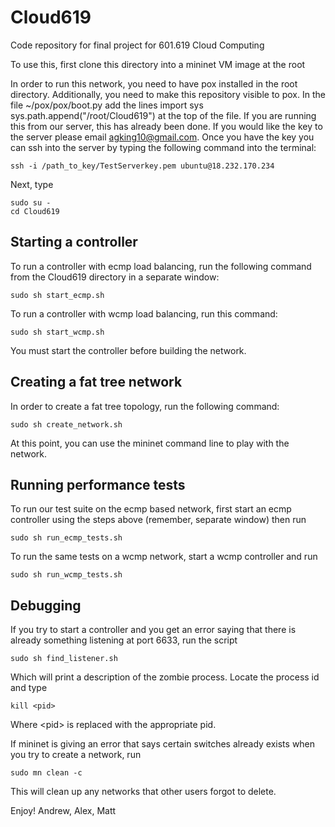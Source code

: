 # Cloud619
Code repository for final project for 601.619 Cloud Computing

To use this, first clone this directory into a mininet VM image at the root

In order to run this network, you need to have pox installed in the root directory. Additionally, you need to make this repository visible to pox. In the file ~/pox/pox/boot.py add the lines
	import sys
	sys.path.append("/root/Cloud619")
at the top of the file. If you are running this from our server, this has already been done. If you would like the key to the server please email agking10@gmail.com. Once you have the key you can ssh into the server by typing the following command into the terminal:

	ssh -i /path_to_key/TestServerkey.pem ubuntu@18.232.170.234

Next, type

	sudo su -
	cd Cloud619
	
## Starting a controller

To run a controller with ecmp load balancing, run the following command from the Cloud619 directory in a separate window:

	sudo sh start_ecmp.sh

To run a controller with wcmp load balancing, run this command:

	sudo sh start_wcmp.sh

You must start the controller before building the network.

## Creating a fat tree network
In order to create a fat tree topology, run the following command:

	sudo sh create_network.sh

At this point, you can use the mininet command line to play with the network.

## Running performance tests
To run our test suite on the ecmp based network, first start an ecmp controller using the steps above (remember, separate window) then run

	sudo sh run_ecmp_tests.sh
	
To run the same tests on a wcmp network, start a wcmp controller and run

	sudo sh run_wcmp_tests.sh
	
## Debugging

If you try to start a controller and you get an error saying that there is already something listening at port 6633, run the script

	sudo sh find_listener.sh

Which will print a description of the zombie process. Locate the process id and type

	kill <pid>

Where \<pid> is replaced with the appropriate pid.
	
If mininet is giving an error that says certain switches already exists when you try to create a network, run 

	sudo mn clean -c
	
This will clean up any networks that other users forgot to delete.

Enjoy!
Andrew, Alex, Matt
